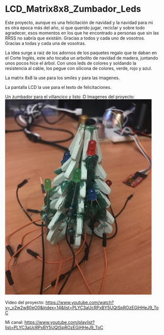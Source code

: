 # LCD_Matrix8x8_Zumbador_Leds
Este proyecto, aunque es una felicitación de navidad y la navidad para mi es otra epoca más del año, si que querido jugar, reciclar y sobre todo agradecer, esos momentos en los que he encontrado a personas que sin las RRSS no sabría que existáin. 
Gracias a todos y cada uno de vosotros.
Gracias a todas y cada una de vosotras.

La idea surge a raiz de los adornos de los paquetes regalo que te daban en el Corte Inglés, este año tocaba un arbolito de navidad de madera, juntando unos pocos hice el árbol. Con unos leds de colores y soldando la resistencia al cable, los pegue con silicona de colores, verde, rojo y azul.

La matrix 8x8 la use para los smiles y para las imagenes.

La pantalla LCD la use para el texto de felicitaciones.

Un zumbador para el villancico y listo :D
Imagenes del proyecto:
<img src="img/IMG_0416.jpg" /><p>
Video del proyecto:
https://www.youtube.com/watch?v=_y2w2w80eO0&index=14&list=PLYC3aUcRPxBY5UQtSpROzEGiHHeJ9_ToC

Mi canal:
https://www.youtube.com/playlist?list=PLYC3aUcRPxBY5UQtSpROzEGiHHeJ9_ToC
